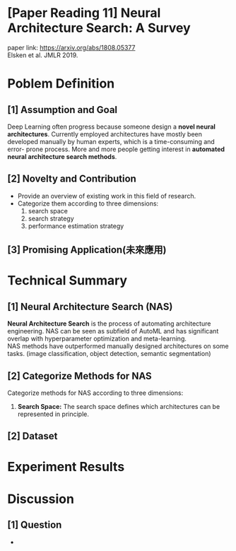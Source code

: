 # [Paper Reading 11] Neural Architecture Search: A Survey  
paper link: https://arxiv.org/abs/1808.05377  
Elsken et al. JMLR 2019.  

# Poblem Definition
## [1] Assumption and Goal
Deep Learning often progress because someone design a **novel neural architectures**. Currently employed architectures have mostly been developed manually by human experts, which is a time-consuming and error-
prone process. More and more people getting interest in **automated neural architecture search methods**.  

## [2] Novelty and Contribution
* Provide an overview of existing work in this field of research.  
* Categorize them according to three dimensions:  
    1. search space
    2. search strategy
    3. performance estimation strategy

## [3] Promising Application(未來應用)

# Technical Summary

## [1] Neural Architecture Search (NAS)
**Neural Architecture Search** is the process
of automating architecture engineering. NAS can be
seen as subfield of AutoML and has significant overlap with hyperparameter optimization and meta-learning.  
NAS methods have outperformed manually designed architectures on some tasks. (image classification, object detection, semantic segmentation)  

## [2] Categorize Methods for NAS
Categorize methods for NAS according to three dimensions:  
1. **Search Space:** The search space defines which architectures can be represented
in principle.

## [2] Dataset

# Experiment Results

# Discussion

## [1] Question
* 

